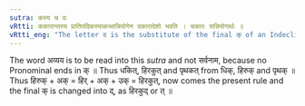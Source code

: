 ```yaml
---
sutra: कस्य च दः
vRtti: ककारान्तस्य प्रातिपदिकस्याकच्सन्नियोगेन दकारादेशो भवति । चकारः सन्नियोगार्थः ॥
vRtti_eng: "The letter द is the substitute of the final क् of an Indeclinable, when the affix _akach_ is added."
---
```

The word अव्यय is to be read into this _sutra_ and not सर्वनाम, because no Pronominal ends in क् ॥ Thus धकित्, हिरकुत् and पृथकत् from धिक्, हिरुक् and पृथक् ॥ Thus हिरुक् + अक् = हिर् + अक् + उक् = हिरकुत्, now comes the present rule and the final क् is changed into द्, as हिरकुद् or त् ॥
